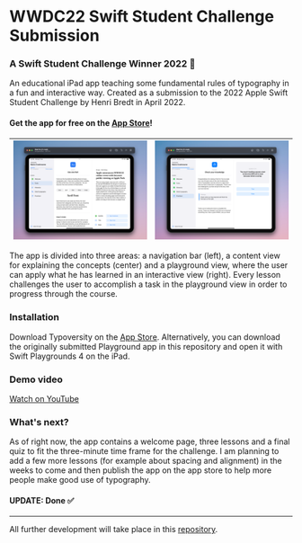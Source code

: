 # WWDC22 Swift Student Challenge Submission
### A Swift Student Challenge Winner 2022 🎉

An educational iPad app teaching some fundamental rules of typography in a fun and interactive way. Created as a submission to the 2022 Apple Swift Student Challenge by Henri Bredt in April 2022.

#### Get the app for free on the [App Store](https://apps.apple.com/app/id1620952845?l=en)!

| ![App screenshot](ressources/screenshot.png) | ![App screenshot](ressources/screenshot-2.png) |
--- | ---

The app is divided into three areas: a navigation bar (left), a content view for explaining the concepts (center) and a playground view, where the user can apply what he has learned in an interactive view (right). Every lesson challenges the user to accomplish a task in the playground view in order to progress through the course.

### Installation
Download Typoversity on the [App Store](https://apps.apple.com/app/id1620952845?l=en). Alternatively, you can download the originally submitted Playground app in this repository and open it with Swift Playgrounds 4 on the iPad.

### Demo video 
[Watch on YouTube](https://www.youtube.com/watch?v=AiK6CGgM71w)

### What's next?
As of right now, the app contains a welcome page, three lessons and a final quiz to fit the three-minute time frame for the challenge. I am planning to add a few more lessons (for example about spacing and alignment) in the weeks to come and then publish the app on the app store to help more people make good use of typography.
#### UPDATE: Done ✅
---
All further development will take place in this [repository](https://github.com/henribredt/Typoversity).
